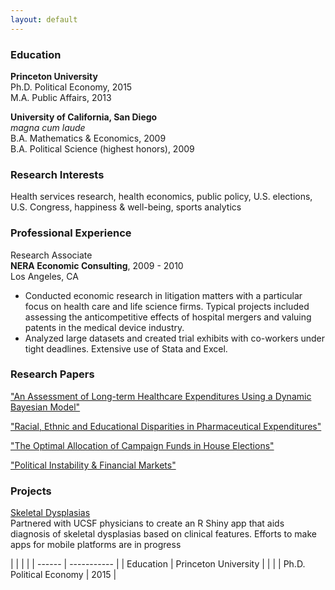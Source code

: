 ```yaml
---
layout: default
---
```

### Education
**Princeton University**  
Ph.D. Political Economy, 2015  
M.A. Public Affairs, 2013  

**University of California, San Diego**  
*magna cum laude*  
B.A. Mathematics & Economics, 2009  
B.A. Political Science (highest honors), 2009  

### Research Interests
Health services research, health economics, public policy, U.S. elections, U.S. Congress, happiness & well-being, sports analytics

### Professional Experience
Research Associate  
**NERA Economic Consulting**, 2009 - 2010  
Los Angeles, CA   

* Conducted economic research in litigation matters with a particular focus on health care and life science firms. Typical projects included assessing the anticompetitive effects of hospital mergers and valuing patents in the medical device industry.
* Analyzed large datasets and created trial exhibits with co-workers under tight deadlines. Extensive use of Stata and Excel.

### Research Papers
["An Assessment of Long-term Healthcare Expenditures Using a Dynamic Bayesian Model"](\papers\longterm_spending.pdf)

["Racial, Ethnic and Educational Disparities in Pharmaceutical Expenditures"](\papers\disparities_rx.pdf)

["The Optimal Allocation of Campaign Funds in House Elections"](\papers\optimal_house.pdf)

["Political Instability & Financial Markets"](\papers/instability_finance.pdf)

### Projects
[Skeletal Dysplasias](http://ec2-54-68-232-3.us-west-2.compute.amazonaws.com:3838/sdapp/)  
Partnered with UCSF physicians to create an R Shiny app that aids diagnosis of skeletal dysplasias based on clinical features. Efforts to make apps for mobile platforms are in progress

|  |  | |
| ------ | ----------- |
| Education  | Princeton University  | |
|  | Ph.D. Political Economy | 2015 |


